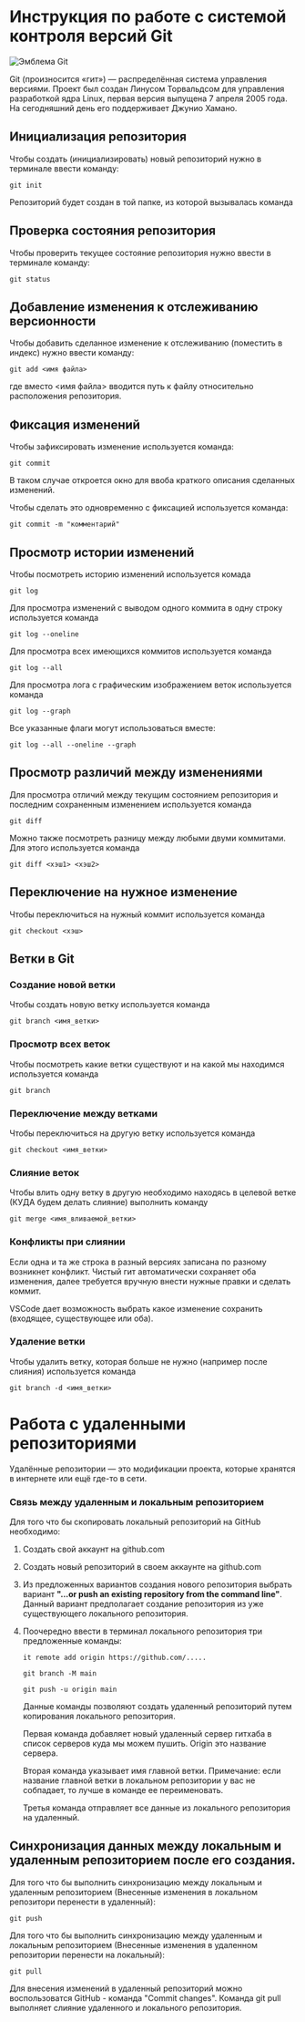 # **Инструкция по работе с системой контроля версий Git**

![Эмблема Git](git.jpg)

Git (произносится «гит») — распределённая система управления версиями. Проект был создан Линусом Торвальдсом для управления разработкой ядра Linux, первая версия выпущена 7 апреля 2005 года. На сегодняшний день его поддерживает Джунио Хамано.

## Инициализация репозитория

Чтобы создать (инициализировать) новый репозиторий нужно в терминале ввести команду:

    git init

Репозиторий будет создан в той папке, из которой вызывалась команда

## Проверка состояния репозитория

Чтобы проверить текущее состояние репозитория нужно ввести в терминале команду:

    git status

## Добавление изменения к отслеживанию версионности

Чтобы добавить сделанное изменение к отслеживанию (поместить в индекс) нужно ввести команду:

    git add <имя файла>

где вместо <имя файла> вводится путь к файлу относительно расположения репозитория.

## Фиксация изменений

Чтобы зафиксировать изменение используется команда:

    git commit

В таком случае откроется окно для ввоба краткого описания сделанных изменений.

Чтобы сделать это одновременно с фиксацией используется команда:

    git commit -m "комментарий"

## Просмотр истории изменений

Чтобы посмотреть историю изменений используется комада

    git log

Для просмотра изменений с выводом одного коммита в одну строку используется команда

    git log --oneline

Для просмотра всех имеющихся коммитов используется команда

    git log --all

Для просмотра лога с графическим изображением веток используется команда

    git log --graph

Все указанные флаги могут использоваться вместе:

    git log --all --oneline --graph

## Просмотр различий между изменениями

Для просмотра отличий между текущим состоянием репозитория и последним сохраненным изменением используется команда

    git diff

Можно также посмотреть разницу между любыми двуми коммитами. Для этого используется команда

    git diff <хэш1> <хэш2>

## Переключение на нужное изменение

Чтобы переключиться на нужный коммит используется команда

    git checkout <хэш>

## Ветки в Git

### Создание новой ветки

Чтобы создать новую ветку используется команда

    git branch <имя_ветки>

### Просмотр всех веток

Чтобы посмотреть какие ветки существуют и на какой мы находимся используется команда

    git branch

### Переключение между ветками

Чтобы переключиться на другую ветку используется команда

    git checkout <имя_ветки>

### Слияние веток

Чтобы влить одну ветку в другую необходимо находясь в целевой ветке (КУДА будем делать слияние) выполнить команду

    git merge <имя_вливаемой_ветки>

### Конфликты при слиянии

Если одна и та же строка в разный версиях записана по разному возникнет конфликт.
Чистый гит автоматически сохраняет оба изменения, далее требуется вручную внести нужные правки и сделать коммит.

VSСode дает возможность выбрать какое изменение сохранить (входящее, существующее или оба).

### Удаление ветки

Чтобы удалить ветку, которая больше не нужно (например после слияния) используется команда

    git branch -d <имя_ветки>

# Работа с удаленными репозиториями

Удалённые репозитории — это модификации проекта, которые хранятся в интернете или ещё где-то в сети.

### Связь между удаленным и локальным репозиторием

Для того что бы скопировать локальный репозиторий на GitHub необходимо:

 1. Создать свой аккаунт на github.com
 2. Создать новый репозиторий в своем аккаунте на github.com
 3. Из предложенных вариантов создания нового репозитория выбрать вариант **"...or push an existing repository from the command line"**. Данный вариант предполагает создание репозитория из уже существующего локального репозитория.
 4. Поочередно ввести в терминал локального репозитория три предложенные команды:

        it remote add origin https://github.com/.....

        git branch -M main

        git push -u origin main

    Данные команды позволяют создать удаленный репозиторий путем копирования локального репозитория. 

    Первая команда добавляет новый удаленный сервер гитхаба в список серверов куда мы можем пушить. Origin это название сервера.

    Вторая команда указывает имя главной ветки. Примечание: если название главной ветки в локальном репозитории у вас не собпадает, то лучше в команде ее переименовать.

    Третья команда отправляет все данные из локального репозитория на удаленный.

## Синхронизация данных между локальным и удаленным репозиторием после его создания.

Для того что бы выполнить синхронизацию между локальным и удаленным репозиторием (Внесенные изменения в локальном репозитори перенести в удаленный):

    git push

Для того что бы выполнить синхронизацию между  удаленным и локальным репозиторием (Внесенные изменения в удаленном репозитории перенести на локальный):

    git pull

Для внесения изменений в удаленный репозиторий можно воспользоватся GitHub - команда "Commit changes". 
Команда git pull выполняет слияние удаленного и локального репозитория.


